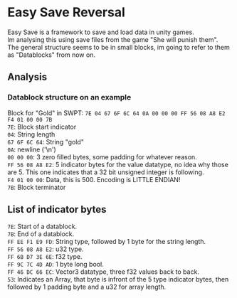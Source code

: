 # Easy Save Reversal
Easy Save is a framework to save and load data in unity games.  
Im analysing this using save files from the game "She will punish them".  
The general structure seems to be in small blocks, im going to refer to them as "Datablocks" from now on.  

## Analysis
### Datablock structure on an example
Block for "Gold" in SWPT: `7E 04 67 6F 6C 64 0A 00 00 00 FF 56 08 A8 E2 F4 01 00 00 7B`  
`7E`: Block start indicator  
`04`: String length  
`67 6F 6C 64`: String "gold"  
`0A`: newline ('\n')  
`00 00 00`: 3 zero filled bytes, some padding for whatever reason.  
`FF 56 08 A8 E2`: 5 indicator bytes for the value datatype, no idea why those are 5. This one indicates that a 32 bit unsigned integer is following.  
`F4 01 00 00`: Data, this is 500. Encoding is LITTLE ENDIAN!  
`7B`: Block terminator  

## List of indicator bytes
`7E`: Start of a datablock.  
`7B`: End of a datablock.  
`FF EE F1 E9 FD`: String type, followed by 1 byte for the string length.  
`FF 56 08 A8 E2`: u32 type.  
`FF 6B D7 3E 6E`: f32 type.  
`FF 9C 7C 4D AD`: 1 byte long bool.  
`FF 46 DC 66 EC`: Vector3 datatype, three f32 values back to back.  
`53`: Indicates an Array, that byte is infront of the 5 type indicator bytes, then followed by 1 padding byte and a u32 for array length.  
